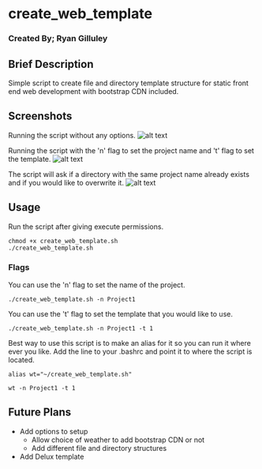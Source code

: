 # create_web_template
### Created By; Ryan Gilluley

## Brief Description
Simple script to create file and directory template structure for static front end web development with bootstrap CDN included.

## Screenshots
Running the script without any options.
![alt text](https://eapi.pcloud.com/getpubthumb?code=XZQoKmZF609zyssKX8ran6qz0dGH0n4v1X7&linkpassword=undefined&size=1447x782&crop=0&type=auto)

Running the script with the 'n' flag to set the project name and 't' flag to set the template.
![alt text](https://eapi.pcloud.com/getpubthumb?code=XZgoKmZPU7cPa41nrLPJVN9mJHBnRCnlvN7&linkpassword=undefined&size=1711x577&crop=0&type=auto)

The script will ask if a directory with the same project name already exists and if you would like to overwrite it.
![alt text](https://eapi.pcloud.com/getpubthumb?code=XZwoKmZeoS2kFY8hr4jxQDm8lYhl7bELSy0&linkpassword=undefined&size=1612x704&crop=0&type=auto)

## Usage
Run the script after giving execute permissions.
```
chmod +x create_web_template.sh
./create_web_template.sh
```

### Flags
You can use the 'n' flag to set the name of the project.
```
./create_web_template.sh -n Project1
```
You can use the 't' flag to set the template that you would like to use.
```
./create_web_template.sh -n Project1 -t 1
```

Best way to use this script is to make an alias for it so you can run it where ever you like.
Add the line to your .bashrc and point it to where the script is located. 
```
alias wt="~/create_web_template.sh"
```
```
wt -n Project1 -t 1
```

## Future Plans
- Add options to setup
    - Allow choice of weather to add bootstrap CDN or not
    - Add different file and directory structures
- Add Delux template
